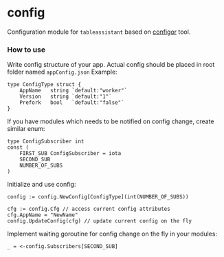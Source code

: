 # config
Configuration module for `tableassistant` based on [configor](https://github.com/jinzhu/configor) tool.

### How to use
Write config structure of your app. Actual config should be placed in root folder named `appConfig.json` 
Example:
```
type ConfigType struct {
	AppName   string `default:"worker"`
	Version   string `default:"1"`
	Prefork   bool   `default:"false"`
}
```

If you have modules which needs to be notified on config change, create similar enum:
```
type ConfigSubscriber int
const (
	FIRST_SUB ConfigSubscriber = iota
	SECOND_SUB
	NUMBER_OF_SUBS
)
```

Initialize and use config:
```
config := config.NewConfig[ConfigType](int(NUMBER_OF_SUBS))

cfg := config.Cfg // access current config attributes
cfg.AppName = "NewName"
config.UpdateConfig(cfg) // update current config on the fly
```

Implement waiting goroutine for config change on the fly in your modules:
```
_ = <-config.Subscribers[SECOND_SUB]
```




